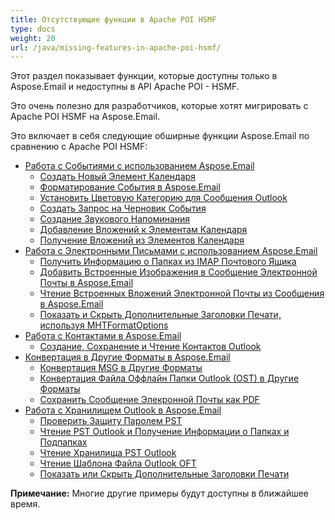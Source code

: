 ```yaml
---
title: Отсутствующие функции в Apache POI HSMF
type: docs
weight: 20
url: /java/missing-features-in-apache-poi-hsmf/
---
```


Этот раздел показывает функции, которые доступны только в Aspose.Email и недоступны в API Apache POI - HSMF.

Это очень полезно для разработчиков, которые хотят мигрировать с Apache POI HSMF на Aspose.Email.

Это включает в себя следующие обширные функции Aspose.Email по сравнению с Apache POI HSMF:

- [Работа с Событиями с использованием Aspose.Email](/email/java/working-with-appointments-using-aspose-email/)
  - [Создать Новый Элемент Календаря](/email/java/create-new-calendar-item/)
  - [Форматирование События в Aspose.Email](/email/java/formatting-an-appointment-in-aspose-email/)
  - [Установить Цветовую Категорию для Сообщения Outlook](/email/java/set-color-category-for-outlook-message/)
  - [Создать Запрос на Черновик События](/email/java/create-draft-appointment-request/)
  - [Создание Звукового Напоминания](/email/java/creating-audio-reminder/)
  - [Добавление Вложений к Элементам Календаря](/email/java/adding-attachments-to-calendar-items/)
  - [Получение Вложений из Элементов Календаря](/email/java/retrieving-attachments-from-calendar-items/)
- [Работа с Электронными Письмами с использованием Aspose.Email](/email/java/working-with-emails-using-aspose-email/)
  - [Получить Информацию о Папках из IMAP Почтового Ящика](/email/java/get-folders-information-from-imap-mailbox/)
  - [Добавить Встроенные Изображения в Сообщение Электронной Почты в Aspose.Email](/email/java/add-embedded-images-to-email-message-in-aspose-email/)
  - [Чтение Встроенных Вложений Электронной Почты из Сообщения в Aspose.Email](/email/java/read-embedded-email-attachments-from-message-in-aspose-email/)
  - [Показать и Скрыть Дополнительные Заголовки Печати, используя MHTFormatOptions](/email/java/show-and-hide-extra-print-headers-using-mhtformatoptions/)
- [Работа с Контактами в Aspose.Email](/email/java/working-with-contacts-in-aspose-email/)
  - [Создание, Сохранение и Чтение Контактов Outlook](/email/java/create-save-and-read-outlook-contacts/)
- [Конвертация в Другие Форматы в Aspose.Email](/email/java/conversion-to-other-formats-in-aspose-email/)
  - [Конвертация MSG в Другие Форматы](/email/java/convert-msg-to-other-formats/)
  - [Конвертация Файла Оффлайн Папки Outlook (OST) в Другие Форматы](/email/java/convert-outlook-offline-folder-file-ost-to-other-formats/)
  - [Сохранить Сообщение Элекронной Почты как PDF](/email/java/save-email-message-as-pdf/)
- [Работа с Хранилищем Outlook в Aspose.Email](/email/java/working-with-outlook-storage-in-aspose-email/)
  - [Проверить Защиту Паролем PST](/email/java/check-pst-password-protection/)
  - [Чтение PST Outlook и Получение Информации о Папках и Подпапках](/email/java/read-outlook-pst-and-get-folders-and-subfolders-information/)
  - [Чтение Хранилища PST Outlook](/email/java/read-outlook-storage-pst/)
  - [Чтение Шаблона Файла Outlook OFT](/email/java/read-outlook-template-file-oft/)
  - [Показать или Скрыть Дополнительные Заголовки Печати](/email/java/show-or-hide-extra-print-headers/)

**Примечание:** Многие другие примеры будут доступны в ближайшее время.